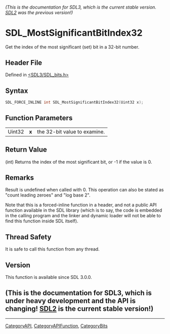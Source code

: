 ###### (This is the documentation for SDL3, which is the current stable version. [SDL2](https://wiki.libsdl.org/SDL2/) was the previous version!)
# SDL_MostSignificantBitIndex32

Get the index of the most significant (set) bit in a 32-bit number.

## Header File

Defined in [<SDL3/SDL_bits.h>](https://github.com/libsdl-org/SDL/blob/main/include/SDL3/SDL_bits.h)

## Syntax

```c
SDL_FORCE_INLINE int SDL_MostSignificantBitIndex32(Uint32 x);
```

## Function Parameters

|        |       |                              |
| ------ | ----- | ---------------------------- |
| Uint32 | **x** | the 32-bit value to examine. |

## Return Value

(int) Returns the index of the most significant bit, or -1 if the value is
0.

## Remarks

Result is undefined when called with 0. This operation can also be stated
as "count leading zeroes" and "log base 2".

Note that this is a forced-inline function in a header, and not a public
API function available in the SDL library (which is to say, the code is
embedded in the calling program and the linker and dynamic loader will not
be able to find this function inside SDL itself).

## Thread Safety

It is safe to call this function from any thread.

## Version

This function is available since SDL 3.0.0.

## (This is the documentation for SDL3, which is under heavy development and the API is changing! [SDL2](https://wiki.libsdl.org/SDL2/) is the current stable version!)



----
[CategoryAPI](CategoryAPI), [CategoryAPIFunction](CategoryAPIFunction), [CategoryBits](CategoryBits)


